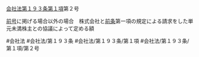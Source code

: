 [会社法第１９３条第１項](会社法＿＿＿＿第１９３条第１項)第２号

[前号](会社法＿＿＿＿第１９３条第１項第１号)に掲げる場合以外の場合　株式会社と[前条](会社法＿＿＿＿第１９２条第１項)第一項の規定による請求をした単元未満株主との協議によって定める額


#会社法
#会社法/第１９３条
#会社法/第１９３条/第１項
#会社法/第１９３条/第１項/第２号
